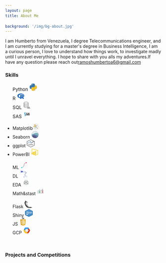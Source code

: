 ```yaml
---
layout: page
title: About Me

background: '/img/bg-about.jpg'
---
```


I am Humberto from Venezuela, I degree Telecommunications engineer, and I am currently studying for a master's degree in Business Intelligence, I am a curious person, I love to understand how things work, to investigate madly until I unravel everything. I hope to share with you alls my adventures.If have any question please reach out[ramoshumbertoa6@gmail.com](mailto:ramoshumbertoa6@gmail.com)

<h3> Skills</h3>
<div class="container">

<div class="row">
  <div class="col">
  <ul style="list-style-type:none;">
  <li style="font-size:15px;"> Python <img src="img\about\python.webp"  alt="Python" width="25" height="25">  </li>
  <li  style="font-size:15px;"> R  <img src="img\about\R.webp"  alt="R" width="25" height="25"></li>
  <li style="font-size:15px;"> SQL  <img src="img\about\SQL.webp"  alt="SQL" width="25" height="25"></li>
  <li style="font-size:15px;"> SAS  <img src="img\about\SAS.png"  alt="SAS" width="25" height="25"></li>
  </ul></div>
  <div class="col"><ul style="list-style-type:none font-size:15px;">
  <li > Matplotlib<img src="img\about\matplotlib.png"  alt="Matplotlib" width="20" height="20"> </li>
  <li> Seaborn <img src="img\about\seaborn.png"  alt="Sns" width="25" height="25"> </li>
  <li> ggplot <img src="img\about\ggplot.jpg"  alt="ggplot" width="25" height="25"> </li>
  <li> PowerBI <img src="img\about\powerbi.png"  alt="Powerbi" width="25" height="25"> </li>
  </ul></div>
  <div class="col"><ul style="list-style-type:none;">
  <li>ML  <img src="img\about\ML.jpg"  alt="ML" width="25" height="25"> </li>
  <li>DL <img src="img\about\DL.png"  alt="DL" width="25" height="25"> </li>
  <li>EDA  <img src="img\about\EDA.jpg"  alt="EDA" width="25" height="25"> </li>
  <li>Math&stast <img src="img\about\stast.png"  alt="stast" width="25" height="25">  </li>
  </ul>
  </div>
  <div class="col"><ul style="list-style-type:none;">
  <li>Flask  <img src="img\about\flask.png"  alt="flask" width="25" height="25"> </li>
  <li>Shiny <img src="img\about\shiny.jpg"  alt="shiny" width="25" height="25"> </li>
  <li>JS <img src="img\about\JS.webp"  alt="JS" width="25" height="25"> </li>
  <li> GCP <img src="img\about\gcp.png"  alt="GCP" width="25" height="25">  </li>
  </ul>
  </div>
</div>
</div>

<br>
<h3> Projects and Competitions </h3>
<div class="container">
</div>

<br>

